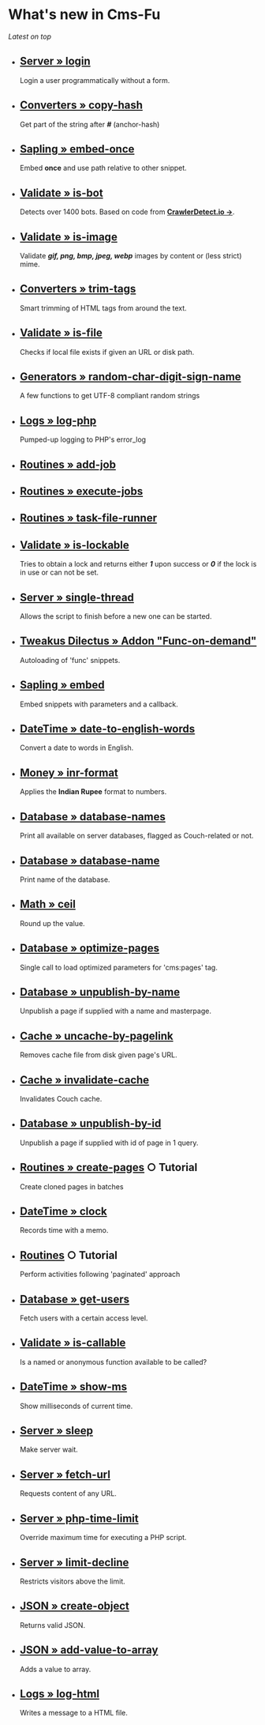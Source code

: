 # What's new in Cms-Fu

*Latest on top*

* ## [Server » login](Server/login)
   Login a user programmatically without a form.
* ## [Converters &raquo; copy-hash](Converters/copy-hash)
   Get part of the string after ***#*** (anchor-hash)
* ## [**Sapling &raquo; embed-once**](Sapling/embed-once)
   Embed **once** and use path relative to other snippet.
* ## [Validate &raquo; is-bot](Validate/is-bot)
   Detects over 1400 bots. Based on code from **[CrawlerDetect.io →](https://crawlerdetect.io/)**.
* ## [Validate &raquo; is-image](Validate/is-image)
   Validate ***gif, png, bmp, jpeg, webp*** images by content or (less strict) mime.
* ## [Converters &raquo; trim-tags](Converters/trim-tags)
   Smart trimming of HTML tags from around the text.
* ## [Validate &raquo; is-file](Validate/is-file)
   Checks if local file exists if given an URL or disk path.
* ## [Generators &raquo; random-char-digit-sign-name](Generators/random-char-digit-sign-name)
   A few functions to get UTF-8 compliant random strings
* ## [Logs &raquo; log-php](Logs/log-php)
   Pumped-up logging to PHP's error_log
* ## [Routines &raquo; add-job](Routines/add-job)
* ## [Routines &raquo; execute-jobs](Routines/execute-jobs)
* ## [Routines &raquo; task-file-runner](Routines/task-file-runner)
* ## [Validate &raquo; is-lockable](Validate/is-lockable)
   Tries to obtain a lock and returns either ***1*** upon success or ***0*** if the lock is in use or can not be set.
* ## [Server &raquo; single-thread](Server/single-thread)
   Allows the script to finish before a new one can be started.
* ## [**Tweakus Dilectus &raquo; Addon "Func-on-demand"**](https://github.com/trendoman/Tweakus-Dilectus/tree/main/anton.cms@ya.ru__func-on-demand)
   Autoloading of 'func' snippets.
* ## [**Sapling &raquo; embed**](Sapling/embed)
   Embed snippets with parameters and a callback.
* ## [**DateTime &raquo; date-to-english-words**](DateTime/date-to-english-words)
   Convert a date to words in English.
* ## [**Money &raquo; inr-format**](Money/inr-format)
   Applies the **Indian Rupee** format to numbers.
* ## [**Database &raquo; database-names**](Database/database-names)
   Print all available on server databases, flagged as Couch-related or not.
* ## [**Database &raquo; database-name**](Database/database-name)
   Print name of the database.
* ## [**Math &raquo; ceil**](Math/ceil)
   Round up the value.
* ## [**Database &raquo; optimize-pages**](Database/optimize-pages)
   Single call to load optimized parameters for 'cms:pages' tag.
* ## [**Database &raquo; unpublish-by-name**](Database/unpublish-by-name)
   Unpublish a page if supplied with a name and masterpage.
* ## [Cache &raquo; uncache-by-pagelink](Cache/uncache-by-pagelink)
   Removes cache file from disk given page's URL.
* ## [Cache &raquo; invalidate-cache](Cache/invalidate-cache)
   Invalidates Couch cache.
* ## [Database &raquo; unpublish-by-id](Database/unpublish-by-id)
   Unpublish a page if supplied with id of page in 1 query.
* ## [Routines &raquo; create-pages](Routines/tutorials/create-pages) ○ Tutorial
   Create cloned pages in batches
* ## [DateTime &raquo; clock](DateTime/clock)
   Records time with a memo.
* ## [Routines](Routines) ○ Tutorial
   Perform activities following 'paginated' approach
* ## [Database &raquo; get-users](Database/get-users)
   Fetch users with a certain access level.
* ## [Validate &raquo; is-callable](Validate/is-callable)
   Is a named or anonymous function available to be called?
* ## [DateTime &raquo; show-ms](DateTime/show-ms)
   Show milliseconds of current time.
* ## [Server &raquo; sleep](Server/sleep)
   Make server wait.
* ## [Server &raquo; fetch-url](Server/fetch-url)
   Requests content of any URL.
* ## [Server &raquo; php-time-limit](Server/php-time-limit)
   Override maximum time for executing a PHP script.
* ## [Server &raquo; limit-decline](Server/limit-decline)
   Restricts visitors above the limit.
* ## [JSON &raquo; create-object](JSON/create-object)
   Returns valid JSON.
* ## [JSON &raquo; add-value-to-array](JSON/add-value-to-array)
   Adds a value to array.
* ## [Logs &raquo; log-html](Logs/log-html)
   Writes a message to a HTML file.
